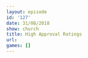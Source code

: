 ```yaml
---
layout: episode
id: '127'
date: 31/08/2018
show: church
title: High Approval Ratings
url: 
games: []
---
```

